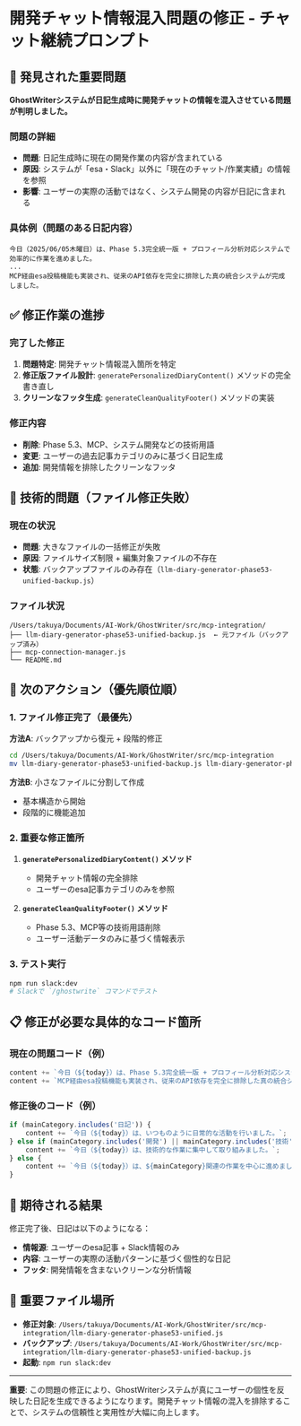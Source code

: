 # 開発チャット情報混入問題の修正 - チャット継続プロンプト

## 🚨 発見された重要問題

**GhostWriterシステムが日記生成時に開発チャットの情報を混入させている問題が判明しました。**

### 問題の詳細
- **問題**: 日記生成時に現在の開発作業の内容が含まれている
- **原因**: システムが「esa・Slack」以外に「現在のチャット/作業実績」の情報を参照
- **影響**: ユーザーの実際の活動ではなく、システム開発の内容が日記に含まれる

### 具体例（問題のある日記内容）
```
今日（2025/06/05木曜日）は、Phase 5.3完全統一版 + プロフィール分析対応システムで効率的に作業を進めました。
...
MCP経由esa投稿機能も実装され、従来のAPI依存を完全に排除した真の統合システムが完成しました。
```

## ✅ 修正作業の進捗

### 完了した修正
1. **問題特定**: 開発チャット情報混入箇所を特定
2. **修正版ファイル設計**: `generatePersonalizedDiaryContent()` メソッドの完全書き直し
3. **クリーンなフッタ生成**: `generateCleanQualityFooter()` メソッドの実装

### 修正内容
- **削除**: Phase 5.3、MCP、システム開発などの技術用語
- **変更**: ユーザーの過去記事カテゴリのみに基づく日記生成
- **追加**: 開発情報を排除したクリーンなフッタ

## 🔧 技術的問題（ファイル修正失敗）

### 現在の状況
- **問題**: 大きなファイルの一括修正が失敗
- **原因**: ファイルサイズ制限 + 編集対象ファイルの不存在
- **状態**: バックアップファイルのみ存在（`llm-diary-generator-phase53-unified-backup.js`）

### ファイル状況
```
/Users/takuya/Documents/AI-Work/GhostWriter/src/mcp-integration/
├── llm-diary-generator-phase53-unified-backup.js  ← 元ファイル（バックアップ済み）
├── mcp-connection-manager.js
└── README.md
```

## 🎯 次のアクション（優先順位順）

### 1. ファイル修正完了（最優先）
**方法A**: バックアップから復元 + 段階的修正
```bash
cd /Users/takuya/Documents/AI-Work/GhostWriter/src/mcp-integration
mv llm-diary-generator-phase53-unified-backup.js llm-diary-generator-phase53-unified.js
```

**方法B**: 小さなファイルに分割して作成
- 基本構造から開始
- 段階的に機能追加

### 2. 重要な修正箇所
1. **`generatePersonalizedDiaryContent()` メソッド**
   - 開発チャット情報の完全排除
   - ユーザーのesa記事カテゴリのみを参照

2. **`generateCleanQualityFooter()` メソッド**
   - Phase 5.3、MCP等の技術用語削除
   - ユーザー活動データのみに基づく情報表示

### 3. テスト実行
```bash
npm run slack:dev
# Slackで `/ghostwrite` コマンドでテスト
```

## 📋 修正が必要な具体的なコード箇所

### 現在の問題コード（例）
```javascript
content += `今日（${today}）は、Phase 5.3完全統一版 + プロフィール分析対応システムで効率的に作業を進めました。`;
content += `MCP経由esa投稿機能も実装され、従来のAPI依存を完全に排除した真の統合システムが完成しました。`;
```

### 修正後のコード（例）
```javascript
if (mainCategory.includes('日記')) {
    content += `今日（${today}）は、いつものように日常的な活動を行いました。`;
} else if (mainCategory.includes('開発') || mainCategory.includes('技術')) {
    content += `今日（${today}）は、技術的な作業に集中して取り組みました。`;
} else {
    content += `今日（${today}）は、${mainCategory}関連の作業を中心に進めました。`;
}
```

## 🎊 期待される結果

修正完了後、日記は以下のようになる：
- **情報源**: ユーザーのesa記事 + Slack情報のみ
- **内容**: ユーザーの実際の活動パターンに基づく個性的な日記
- **フッタ**: 開発情報を含まないクリーンな分析情報

## 📁 重要ファイル場所

- **修正対象**: `/Users/takuya/Documents/AI-Work/GhostWriter/src/mcp-integration/llm-diary-generator-phase53-unified.js`
- **バックアップ**: `/Users/takuya/Documents/AI-Work/GhostWriter/src/mcp-integration/llm-diary-generator-phase53-unified-backup.js`
- **起動**: `npm run slack:dev`

---

**重要**: この問題の修正により、GhostWriterシステムが真にユーザーの個性を反映した日記を生成できるようになります。開発チャット情報の混入を排除することで、システムの信頼性と実用性が大幅に向上します。
